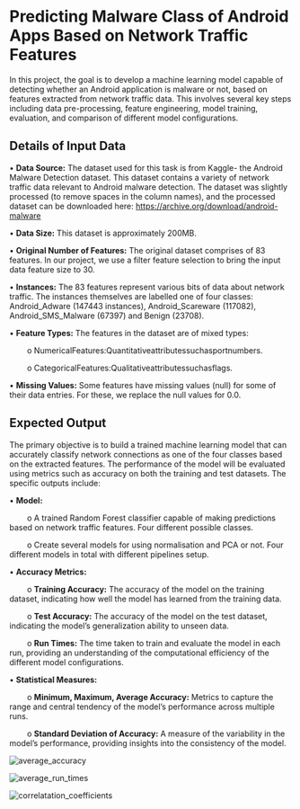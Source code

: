 # Predicting Malware Class of Android Apps Based on Network Traffic Features

In this project, the goal is to develop a machine learning model capable of detecting whether an Android application is malware or not, based on features extracted from network traffic data. This involves several key steps including data pre-processing, feature engineering, model training, evaluation, and comparison of different model configurations.

## Details of Input Data

• **Data Source:** The dataset used for this task is from Kaggle- the Android Malware Detection dataset. This dataset contains a variety of network traffic data relevant to Android malware detection. The dataset was slightly processed (to remove spaces in the column names), and the processed dataset can be downloaded here: https://archive.org/download/android-malware

• **Data Size:** This dataset is approximately 200MB.

• **Original Number of Features:** The original dataset comprises of 83 features. In our project,
we use a filter feature selection to bring the input data feature size to 30.

• **Instances:** The 83 features represent various bits of data about network traffic. The instances
themselves are labelled one of four classes: Android_Adware (147443 instances),
Android_Scareware (117082), Android_SMS_Malware (67397) and Benign (23708).

• **Feature Types:** The features in the dataset are of mixed types:
  
&nbsp;&nbsp;&nbsp;&nbsp;&nbsp;&nbsp;&nbsp;&nbsp;o NumericalFeatures:Quantitativeattributessuchasportnumbers.
  
&nbsp;&nbsp;&nbsp;&nbsp;&nbsp;&nbsp;&nbsp;&nbsp;o CategoricalFeatures:Qualitativeattributessuchasflags.

• **Missing Values:** Some features have missing values (null) for some of their data entries. For
these, we replace the null values for 0.0.

## Expected Output

The primary objective is to build a trained machine learning model that can accurately classify network connections as one of the four classes based on the extracted features. The performance of the model will be evaluated using metrics such as accuracy on both the training and test datasets. The specific outputs include:

• **Model:**
  
&nbsp;&nbsp;&nbsp;&nbsp;&nbsp;&nbsp;&nbsp;&nbsp;o A trained Random Forest classifier capable of making predictions based on network traffic features. Four different possible classes.
  
&nbsp;&nbsp;&nbsp;&nbsp;&nbsp;&nbsp;&nbsp;&nbsp;o Create several models for using normalisation and PCA or not. Four different models in total with different pipelines setup.

• **Accuracy Metrics:**
  
&nbsp;&nbsp;&nbsp;&nbsp;&nbsp;&nbsp;&nbsp;&nbsp;o **Training Accuracy:** The accuracy of the model on the training dataset, indicating how well the model has learned from the training data.

&nbsp;&nbsp;&nbsp;&nbsp;&nbsp;&nbsp;&nbsp;&nbsp;o **Test Accuracy:** The accuracy of the model on the test dataset, indicating the model’s generalization ability to unseen data.

&nbsp;&nbsp;&nbsp;&nbsp;&nbsp;&nbsp;&nbsp;&nbsp;o **Run Times:** The time taken to train and evaluate the model in each run, providing an understanding of the computational efficiency of the different model configurations.
   
• **Statistical Measures:**
  
&nbsp;&nbsp;&nbsp;&nbsp;&nbsp;&nbsp;&nbsp;&nbsp;o **Minimum, Maximum, Average Accuracy:** Metrics to capture the range and central tendency of the model’s performance across multiple runs.

&nbsp;&nbsp;&nbsp;&nbsp;&nbsp;&nbsp;&nbsp;&nbsp;o **Standard Deviation of Accuracy:** A measure of the variability in the model’s performance, providing insights into the consistency of the model.

![average_accuracy](https://github.com/david-franz/Spark_Android-Malware-Detector/assets/52574893/f0c17c29-2b5c-444e-adb1-04c2d5a5254c)

![average_run_times](https://github.com/david-franz/Spark_Android-Malware-Detector/assets/52574893/7a3c9d22-b0eb-4d41-8967-81477ffef8c4)

![correlatation_coefficients](https://github.com/david-franz/Spark_Android-Malware-Detector/assets/52574893/5eb47484-a4ee-4b5a-a692-908ea582c5a1)


